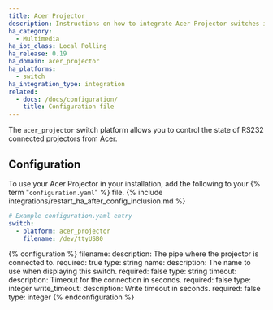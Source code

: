 ```yaml
---
title: Acer Projector
description: Instructions on how to integrate Acer Projector switches into Home Assistant.
ha_category:
  - Multimedia
ha_iot_class: Local Polling
ha_release: 0.19
ha_domain: acer_projector
ha_platforms:
  - switch
ha_integration_type: integration
related:
  - docs: /docs/configuration/
    title: Configuration file
---
```


The `acer_projector` switch platform allows you to control the state of RS232 connected projectors from [Acer](https://www.acer.com/).

## Configuration

To use your Acer Projector in your installation, add the following to your {% term "`configuration.yaml`" %} file.
{% include integrations/restart_ha_after_config_inclusion.md %}

```yaml
# Example configuration.yaml entry
switch:
  - platform: acer_projector
    filename: /dev/ttyUSB0
```

{% configuration %}
filename:
  description: The pipe where the projector is connected to.
  required: true
  type: string
name:
  description: The name to use when displaying this switch.
  required: false
  type: string
timeout:
  description: Timeout for the connection in seconds.
  required: false
  type: integer
write_timeout:
  description: Write timeout in seconds.
  required: false
  type: integer
{% endconfiguration %}
